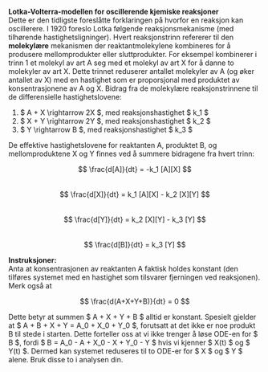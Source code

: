 **Lotka-Volterra-modellen for oscillerende kjemiske reaksjoner**  
Dette er den tidligste foreslåtte forklaringen på hvorfor en reaksjon kan oscillerere. I 1920 foreslo Lotka følgende reaksjonsmekanisme (med tilhørende hastighetsligninger). Hvert reaksjonstrinn refererer til den **molekylære** mekanismen der reaktantmolekylene kombineres for å produsere mellomprodukter eller sluttprodukter. For eksempel kombinerer i trinn 1 et molekyl av art A seg med et molekyl av art X for å danne to molekyler av art X. Dette trinnet reduserer antallet molekyler av A (og øker antallet av X) med en hastighet som er proporsjonal med produktet av konsentrasjonene av A og X. Bidrag fra de molekylære reaksjonstrinnene til de differensielle hastighetslovene:  

1. $ A + X \rightarrow 2X $, med reaksjonshastighet $ k_1 $  
2. $ X + Y \rightarrow 2Y $, med reaksjonshastighet $ k_2 $  
3. $ Y \rightarrow B $, med reaksjonshastighet $ k_3 $  

De effektive hastighetslovene for reaktanten A, produktet B, og mellomproduktene X og Y finnes ved å summere bidragene fra hvert trinn:  

$$
\frac{d[A]}{dt} = -k_1 [A][X]
$$  
$$
\frac{d[X]}{dt} = k_1 [A][X] - k_2 [X][Y]
$$  
$$
\frac{d[Y]}{dt} = k_2 [X][Y] - k_3 [Y]
$$  
$$
\frac{d[B]}{dt} = k_3 [Y]
$$  

**Instruksjoner:**  
Anta at konsentrasjonen av reaktanten A faktisk holdes konstant (den tilføres systemet med en hastighet som tilsvarer fjerningen ved reaksjonen). Merk også at  

$$
\frac{d(A+X+Y+B)}{dt} = 0
$$  

Dette betyr at summen $ A + X + Y + B $ alltid er konstant. Spesielt gjelder at $ A + B + X + Y = A_0 + X_0 + Y_0 $, forutsatt at det ikke er noe produkt B til stede i starten. Dette forteller oss at vi ikke trenger å løse ODE-en for $ B $, fordi $ B = A_0 - A + X_0 - X + Y_0 - Y $ hvis vi kjenner $ X(t) $ og $ Y(t) $. Dermed kan systemet reduseres til to ODE-er for $ X $ og $ Y $ alene. Bruk disse to i analysen din.
